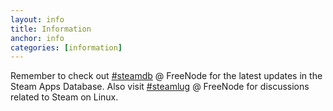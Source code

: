```yaml
---
layout: info
title: Information
anchor: info
categories: [information]
---
```


Remember to check out [#steamdb](irc://freenode.net/steamdb) @ FreeNode for the latest updates in the Steam Apps Database.
Also visit [#steamlug](irc://freenode.net/steamlug) @ FreeNode for discussions related to Steam on Linux.
